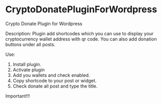 # CryptoDonatePluginForWordpress

Crypto Donate Plugin for Wordpress

Description:
Plugin add shortcodes which you can use to display your cryptocurrency wallet address with qr code. 
You can also add donation buttons under all posts.

Use:
1. Install plugin.
2. Activate plugin
3. Add you wallets and check enabled.
4. Copy shortcode to your post or widget.
5. Check donate all post and type the title.

Important!!!
